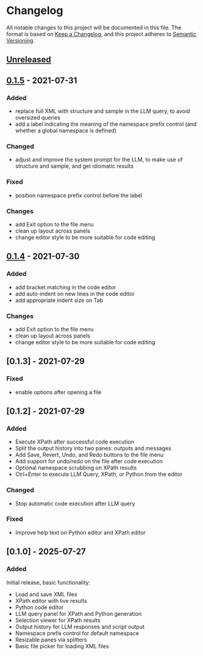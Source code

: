 # Changelog

All notable changes to this project will be documented in this file.
The format is based on [Keep a Changelog](https://keepachangelog.com/en/latest/),
and this project adheres to [Semantic Versioning](https://semver.org/).

## [Unreleased]

## [0.1.5] - 2021-07-31

### Added
- replace full XML with structure and sample in the LLM query, to avoid oversized queries
- add a label indicating the meaning of the namespace prefix control (and whether a global namespace is defined)

### Changed
- adjust and improve the system prompt for the LLM, to make use of structure and sample, and get idiomatic results

### Fixed
- position namespace prefix control before the label

### Changes
- add Exit option to the file menu
- clean up layout across panels
- change editor style to be more suitable for code editing

## [0.1.4] - 2021-07-30

### Added
- add bracket matching in the code editor
- add auto-indent on new lines in the code editor
- add appropriate indent size on Tab

### Changes
- add Exit option to the file menu
- clean up layout across panels
- change editor style to be more suitable for code editing

## [0.1.3] - 2021-07-29

### Fixed
- enable options after opening a file

## [0.1.2] - 2021-07-29

### Added
- Execute XPath after successful code execution
- Split the output history into two panes: outputs and messages
- Add Save, Revert, Undo, and Redo buttons to the file menu
- Add support for undo/redo on the file after code execution
- Optional namespace scrubbing on XPath results
- Ctrl+Enter to execute LLM Query, XPath, or Python from the editor

### Changed
- Stop automatic code execution after LLM query

### Fixed
- Improve help text on Python editor and XPath editor

## [0.1.0] - 2025-07-27

### Added

Initial release, basic functionality:
- Load and save XML files
- XPath editor with live results
- Python code editor
- LLM query panel for XPath and Python generation
- Selection viewer for XPath results
- Output history for LLM responses and script output
- Namespace prefix control for default namespace
- Resizable panes via splitters
- Basic file picker for loading XML files

[Unreleased]: /../../../
[0.1.5]: /../../../tags/0.1.5
[0.1.4]: /../../../tags/0.1.4
[0.1.1]: /../../../tags/0.1.1
